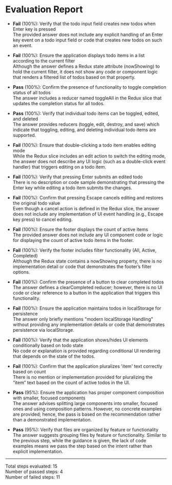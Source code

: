 # Evaluation Report

- **Fail** (100%): Verify that the todo input field creates new todos when Enter key is pressed  
  The provided answer does not include any explicit handling of an Enter key event on a todo input field or code that creates new todos on such an event.

- **Fail** (100%): Ensure the application displays todo items in a list according to the current filter  
  Although the answer defines a Redux state attribute (nowShowing) to hold the current filter, it does not show any code or component logic that renders a filtered list of todos based on that property.

- **Pass** (100%): Confirm the presence of functionality to toggle completion status of all todos  
  The answer includes a reducer named toggleAll in the Redux slice that updates the completion status for all todos.

- **Pass** (100%): Verify that individual todo items can be toggled, edited, and deleted  
  The answer provides reducers (toggle, edit, destroy, and save) which indicate that toggling, editing, and deleting individual todo items are supported.

- **Fail** (100%): Ensure that double-clicking a todo item enables editing mode  
  While the Redux slice includes an edit action to switch the editing mode, the answer does not describe any UI logic (such as a double-click event handler) that triggers editing on a todo item.

- **Fail** (100%): Verify that pressing Enter submits an edited todo  
  There is no description or code sample demonstrating that pressing the Enter key while editing a todo item submits the changes.

- **Fail** (100%): Confirm that pressing Escape cancels editing and restores the original todo value  
  Even though a cancel action is defined in the Redux slice, the answer does not include any implementation of UI event handling (e.g., Escape key press) to cancel editing.

- **Fail** (100%): Ensure the footer displays the count of active items  
  The provided answer does not include any UI component code or logic for displaying the count of active todo items in the footer.

- **Fail** (100%): Verify the footer includes filter functionality (All, Active, Completed)  
  Although the Redux state contains a nowShowing property, there is no implementation detail or code that demonstrates the footer’s filter options.

- **Fail** (100%): Confirm the presence of a button to clear completed todos  
  The answer defines a clearCompleted reducer; however, there is no UI code or clear reference to a button in the application that triggers this functionality.

- **Fail** (100%): Ensure the application maintains todos in localStorage for persistence  
  The answer only briefly mentions "modern localStorage Handling" without providing any implementation details or code that demonstrates persistence via localStorage.

- **Fail** (100%): Verify that the application shows/hides UI elements conditionally based on todo state  
  No code or explanation is provided regarding conditional UI rendering that depends on the state of the todos.

- **Fail** (100%): Confirm that the application pluralizes 'item' text correctly based on count  
  There is no mention or implementation provided for pluralizing the “item” text based on the count of active todos in the UI.

- **Pass** (95%): Ensure the application has proper component composition with smaller, focused components  
  The answer advises splitting large components into smaller, focused ones and using composition patterns. However, no concrete examples are provided; hence, the pass is based on the recommendation rather than a demonstrated implementation.

- **Pass** (95%): Verify that files are organized by feature or functionality  
  The answer suggests grouping files by feature or functionality. Similar to the previous step, while the guidance is given, the lack of code examples means we pass the step based on the intent rather than explicit implementation.

---

Total steps evaluated: 15  
Number of passed steps: 4  
Number of failed steps: 11
